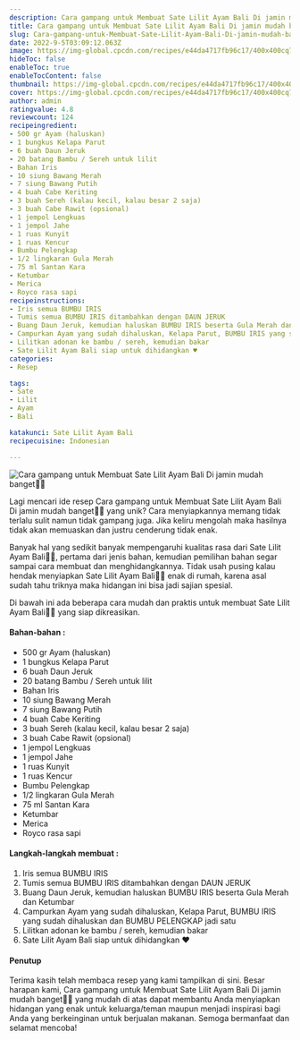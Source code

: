 ```yaml
---
description: Cara gampang untuk Membuat Sate Lilit Ayam Bali Di jamin mudah banget"
title: Cara gampang untuk Membuat Sate Lilit Ayam Bali Di jamin mudah banget
slug: Cara-gampang-untuk-Membuat-Sate-Lilit-Ayam-Bali-Di-jamin-mudah-banget
date: 2022-9-5T03:09:12.063Z
image: https://img-global.cpcdn.com/recipes/e44da4717fb96c17/400x400cq70/photo.jpg
hideToc: false
enableToc: true
enableTocContent: false
thumbnail: https://img-global.cpcdn.com/recipes/e44da4717fb96c17/400x400cq70/photo.jpg
cover: https://img-global.cpcdn.com/recipes/e44da4717fb96c17/400x400cq70/photo.jpg
author: admin
ratingvalue: 4.8
reviewcount: 124
recipeingredient:
- 500 gr Ayam (haluskan)
- 1 bungkus Kelapa Parut
- 6 buah Daun Jeruk
- 20 batang Bambu / Sereh untuk lilit
- Bahan Iris
- 10 siung Bawang Merah
- 7 siung Bawang Putih
- 4 buah Cabe Keriting
- 3 buah Sereh (kalau kecil, kalau besar 2 saja)
- 3 buah Cabe Rawit (opsional)
- 1 jempol Lengkuas
- 1 jempol Jahe
- 1 ruas Kunyit
- 1 ruas Kencur
- Bumbu Pelengkap
- 1/2 lingkaran Gula Merah
- 75 ml Santan Kara
- Ketumbar
- Merica
- Royco rasa sapi
recipeinstructions:
- Iris semua BUMBU IRIS
- Tumis semua BUMBU IRIS ditambahkan dengan DAUN JERUK
- Buang Daun Jeruk, kemudian haluskan BUMBU IRIS beserta Gula Merah dan Ketumbar
- Campurkan Ayam yang sudah dihaluskan, Kelapa Parut, BUMBU IRIS yang sudah dihaluskan dan BUMBU PELENGKAP jadi satu
- Lilitkan adonan ke bambu / sereh, kemudian bakar
- Sate Lilit Ayam Bali siap untuk dihidangkan ♥️
categories:
- Resep

tags:
- Sate
- Lilit
- Ayam
- Bali

katakunci: Sate Lilit Ayam Bali
recipecuisine: Indonesian

---
```


![Cara gampang untuk Membuat Sate Lilit Ayam Bali Di jamin mudah banget👩‍🍳](https://img-global.cpcdn.com/recipes/e44da4717fb96c17/400x400cq70/photo.jpg)

Lagi mencari ide resep Cara gampang untuk Membuat Sate Lilit Ayam Bali Di jamin mudah banget👩‍🍳 yang unik? Cara menyiapkannya memang tidak terlalu sulit namun tidak gampang juga. Jika keliru mengolah maka hasilnya tidak akan memuaskan dan justru cenderung tidak enak.

Banyak hal yang sedikit banyak mempengaruhi kualitas rasa dari Sate Lilit Ayam Bali👩‍🍳, pertama dari jenis bahan, kemudian pemilihan bahan segar sampai cara membuat dan menghidangkannya. Tidak usah pusing kalau hendak menyiapkan Sate Lilit Ayam Bali👩‍🍳 enak di rumah, karena asal sudah tahu triknya maka hidangan ini bisa jadi sajian spesial.

Di bawah ini ada beberapa cara mudah dan praktis untuk membuat Sate Lilit Ayam Bali👩‍🍳 yang siap dikreasikan.

<!--inarticleads1-->

#### Bahan-bahan :

- 500 gr Ayam (haluskan)
- 1 bungkus Kelapa Parut
- 6 buah Daun Jeruk
- 20 batang Bambu / Sereh untuk lilit
- Bahan Iris
- 10 siung Bawang Merah
- 7 siung Bawang Putih
- 4 buah Cabe Keriting
- 3 buah Sereh (kalau kecil, kalau besar 2 saja)
- 3 buah Cabe Rawit (opsional)
- 1 jempol Lengkuas
- 1 jempol Jahe
- 1 ruas Kunyit
- 1 ruas Kencur
- Bumbu Pelengkap
- 1/2 lingkaran Gula Merah
- 75 ml Santan Kara
- Ketumbar
- Merica
- Royco rasa sapi

<!--inarticleads2-->

#### Langkah-langkah membuat :

1. Iris semua BUMBU IRIS
1. Tumis semua BUMBU IRIS ditambahkan dengan DAUN JERUK
1. Buang Daun Jeruk, kemudian haluskan BUMBU IRIS beserta Gula Merah dan Ketumbar
1. Campurkan Ayam yang sudah dihaluskan, Kelapa Parut, BUMBU IRIS yang sudah dihaluskan dan BUMBU PELENGKAP jadi satu
1. Lilitkan adonan ke bambu / sereh, kemudian bakar
1. Sate Lilit Ayam Bali siap untuk dihidangkan ♥️

#### Penutup

Terima kasih telah membaca resep yang kami tampilkan di sini. Besar harapan kami, Cara gampang untuk Membuat Sate Lilit Ayam Bali Di jamin mudah banget👩‍🍳 yang mudah di atas dapat membantu Anda menyiapkan hidangan yang enak untuk keluarga/teman maupun menjadi inspirasi bagi Anda yang berkeinginan untuk berjualan makanan. Semoga bermanfaat dan selamat mencoba!